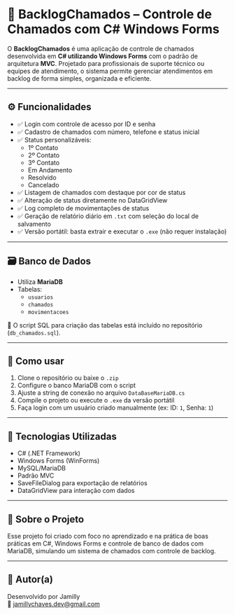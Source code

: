 # 💬 BacklogChamados – Controle de Chamados com C# Windows Forms

O **BacklogChamados** é uma aplicação de controle de chamados desenvolvida em **C# utilizando Windows Forms** com o padrão de arquitetura **MVC**. Projetado para profissionais de suporte técnico ou equipes de atendimento, o sistema permite gerenciar atendimentos em backlog de forma simples, organizada e eficiente.

---

## ⚙️ Funcionalidades

- ✅ Login com controle de acesso por ID e senha
- ✅ Cadastro de chamados com número, telefone e status inicial
- ✅ Status personalizáveis:
  - 1º Contato
  - 2º Contato
  - 3º Contato
  - Em Andamento
  - Resolvido
  - Cancelado
- ✅ Listagem de chamados com destaque por cor de status
- ✅ Alteração de status diretamente no DataGridView
- ✅ Log completo de movimentações de status
- ✅ Geração de relatório diário em `.txt` com seleção do local de salvamento
- ✅ Versão portátil: basta extrair e executar o `.exe` (não requer instalação)

---

## 🗃️ Banco de Dados

- Utiliza **MariaDB**
- Tabelas:
  - `usuarios`
  - `chamados`
  - `movimentacoes`

📎 O script SQL para criação das tabelas está incluído no repositório (`db_chamados.sql`).

---

## 🚀 Como usar

1. Clone o repositório ou baixe o `.zip`
2. Configure o banco MariaDB com o script
3. Ajuste a string de conexão no arquivo `DataBaseMariaDB.cs`
4. Compile o projeto ou execute o `.exe` da versão portátil
5. Faça login com um usuário criado manualmente (ex: ID: `1`, Senha: `1`)

---

## 🧰 Tecnologias Utilizadas

- C# (.NET Framework)
- Windows Forms (WinForms)
- MySQL/MariaDB
- Padrão MVC
- SaveFileDialog para exportação de relatórios
- DataGridView para interação com dados

---

## 📝 Sobre o Projeto

Esse projeto foi criado com foco no aprendizado e na prática de boas práticas em C#, Windows Forms e controle de banco de dados com MariaDB, simulando um sistema de chamados com controle de backlog.

---

## 👤 Autor(a)

Desenvolvido por Jamilly   
📧 jamillychaves.dev@gmail.com  

